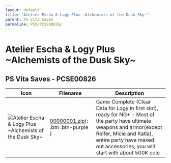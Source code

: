 ```yaml
---
layout: default
title: "Atelier Escha & Logy Plus ~Alchemists of the Dusk Sky~"
parent: PS Vita Saves
permalink: PSV/PCSE00826/
---
```

# Atelier Escha & Logy Plus ~Alchemists of the Dusk Sky~

## PS Vita Saves - PCSE00826

| Icon | Filename | Description |
|------|----------|-------------|
| ![Atelier Escha & Logy Plus ~Alchemists of the Dusk Sky~](https://github.com/bucanero/apollo-vita/raw/main/sce_sys/icon0.png) | [00000001.zip](00000001.zip){: .btn .btn-purple } | Game Complete (Clear Data for Logy in first slot), ready for NG+ - Most of the party have ultimate weapons and armor(except Reifer, Micie and Katla), entire party have maxed out accessories, you will start with about 500K cole  |
